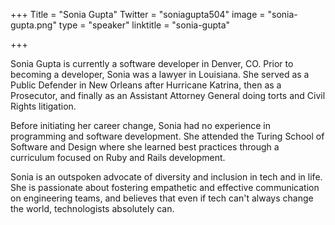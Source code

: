 +++
Title = "Sonia Gupta"
Twitter = "soniagupta504"
image = "sonia-gupta.png"
type = "speaker"
linktitle = "sonia-gupta"

+++

Sonia Gupta is currently a software developer in Denver, CO. Prior to becoming a developer, Sonia was a lawyer in Louisiana. She served as a Public Defender in New Orleans after Hurricane Katrina, then as a Prosecutor, and finally as an Assistant Attorney General doing torts and Civil Rights litigation. 

Before initiating her career change, Sonia had no experience in programming and software development. She attended the Turing School of Software and Design where she learned best practices through a curriculum focused on Ruby and Rails development.

Sonia is an outspoken advocate of diversity and inclusion in tech and in life. She is passionate about fostering empathetic and effective communication on engineering teams, and believes that even if tech can't always change the world, technologists absolutely can.
